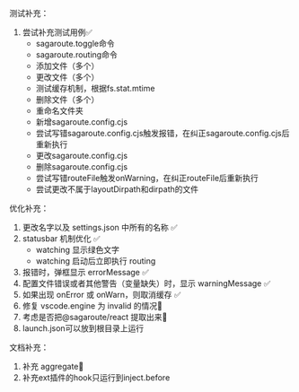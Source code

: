 测试补充：

1. 尝试补充测试用例✅
   <!-- 0 -->
   - sagaroute.toggle命令
   - sagaroute.routing命令
   <!-- 1 -->
   - 添加文件（多个）
   - 更改文件（多个）
   - 测试缓存机制，根据fs.stat.mtime
   - 删除文件（多个）
   - 重命名文件夹
   <!-- 2 -->
   - 新增sagaroute.config.cjs
   - 尝试写错sagaroute.config.cjs触发报错，在纠正sagaroute.config.cjs后重新执行
   - 更改sagaroute.config.cjs
   - 删除sagaroute.config.cjs
   <!-- 3 在有sagaroute.config.js的情况下 -->
   - 尝试写错routeFile触发onWarning，在纠正routeFile后重新执行
   - 尝试更改不属于layoutDirpath和dirpath的文件

优化补充：

1. 更改名字以及 settings.json 中所有的名称 ✅
2. statusbar 机制优化 ✅
   - watching 显示绿色文字
   - watching 启动后立即执行 routing
3. 报错时，弹框显示 errorMessage ✅
4. 配置文件错误或者其他警告（变量缺失）时，显示 warningMessage ✅
5. 如果出现 onError 或 onWarn，则取消缓存 ✅
6. 修复 vscode.engine 为 invalid 的情况📇
7. 考虑是否把@sagaroute/react 提取出来📇
8. launch.json可以放到根目录上运行

文档补充：

1. 补充 aggregate📇
2. 补充ext插件的hook只运行到inject.before
